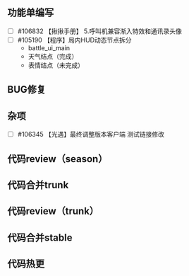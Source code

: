 

## 功能单编写
- [ ] #106832 【揪揪手册】 5.呼叫机兼容渐入特效和通讯录头像
- [ ] #105190 【程序】局内HUD动态节点拆分
	- battle_ui_main
	- 天气结点（完成）
	- 表情结点（未完成）


## BUG修复


## 杂项
- [ ] #106345 【光遇】最终调整版本客户端 测试链接修改

## 代码review（season）


## 代码合并trunk


## 代码review（trunk）


## 代码合并stable


## 代码热更

